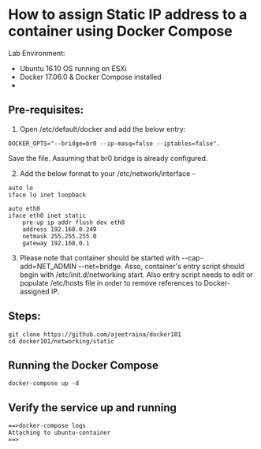 # How to assign Static IP address to a container using Docker Compose

Lab Environment:
- Ubuntu 16.10 OS running on ESXi
- Docker 17.06.0 & Docker Compose installed
- 

## Pre-requisites:

1. Open /etc/default/docker and add the below entry:

```
DOCKER_OPTS="--bridge=br0 --ip-masq=false --iptables=false". 
```

Save the file. Assuming that br0 bridge is already configured.

2. Add the below format to your /etc/network/interface -


```
auto lo
iface lo inet loopback

auto eth0
iface eth0 inet static
    pre-up ip addr flush dev eth0
    address 192.168.0.249
    netmask 255.255.255.0
    gateway 192.168.0.1
```

3. Please note that container should be started with --cap-add=NET_ADMIN --net=bridge. Asso, container's entry script should begin with /etc/init.d/networking start. Also entry script needs to edit or populate /etc/hosts file in order to remove references to Docker-assigned IP.

## Steps:

```
git clone https://github.com/ajeetraina/docker101
cd docker101/networking/static
```

## Running the Docker Compose

```
docker-compose up -d
```

## Verify the service up and running

```
==>docker-compose logs
Attaching to ubuntu-container
==>
```
